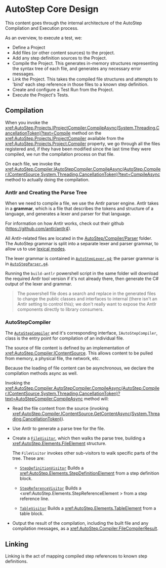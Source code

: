 # AutoStep Core Design

This content goes through the internal architecture of the AutoStep Compilation and Execution process.

As an overview, to execute a test, we:

- Define a Project
- Add files (or other content sources) to the project.
- Add any step definition sources to the Project.
- Compile the Project. This generates in-memory structures representing the syntax tree of each file, and generates any necessary error messages.
- Link the Project. This takes the compiled file structures and attempts to 'bind' each step reference in those files to a known step definition.
- Create and configure a Test Run from the Project.
- Execute the Project's Tests.

## Compilation

When you invoke the <xref:AutoStep.Projects.IProjectCompiler.CompileAsync(System.Threading.CancellationToken)?text=Compile> method on the <xref:AutoStep.Projects.IProjectCompiler> available
from the <xref:AutoStep.Projects.Project.Compiler> property, we go through all the files registered and, if they have been modified since the last time they were compiled,
we run the compilation process on that file.

On each file, we invoke the <xref:AutoStep.Compiler.IAutoStepCompiler.CompileAsync(AutoStep.Compiler.IContentSource,System.Threading.CancellationToken)?text=CompileAsync> 
method to actually doing the compilation.

### Antlr and Creating the Parse Tree

When we need to compile a file, we use the Antlr parser engine. Antlr takes in a **grammar**, which is a file that describes the tokens and structure of a language,
and generates a lexer and parser for that language.

For information on how Antlr works, check out their github (https://github.com/antlr/antlr4).

All Antlr-related files are located in the [AutoStep/Compiler/Parser](https://github.com/autostep/AutoStep/tree/develop/src/AutoStep/Compiler/Parser) folder.
The AutoStep grammar is split into a separate lexer and parser grammar, to allow us to use [lexical modes](https://github.com/antlr/antlr4/blob/master/doc/lexer-rules.md#lexical-modes).

The lexer grammar is contained in [``AutoStepLexer.g4``](https://github.com/autostep/AutoStep/blob/develop/src/AutoStep/Compiler/Parser/AutoStepLexer.g4); the
parser grammar is in [``AutoStepParser.g4``](https://github.com/autostep/AutoStep/blob/develop/src/AutoStep/Compiler/Parser/AutoStepParser.g4).

Running the ``build-antlr`` powershell script in the same folder will download the required Antlr tool version if it's not already there, then
generate the C# output of the lexer and grammar.

> The powershell file does a search and replace in the generated files to change the public classes and interfaces to internal 
> (there isn't an Antlr setting to control this); we don't really want to expose the Antlr components directly to library consumers.

### AutoStepCompiler

The [``AutoStepCompiler``](https://github.com/autostep/AutoStep/blob/develop/src/AutoStep/Compiler/AutoStepCompiler.cs) and it's corresponding interface,
``IAutoStepCompiler``, class is the entry point for compilation of an individual file. 

The source of file content is defined by an implementation of <xref:AutoStep.Compiler.IContentSource>. This allows content to be pulled from memory,
a physical file, the network, etc.

Because the loading of file content can be asynchronous, we declare the compilation methods async as well.

Invoking the <xref:AutoStep.Compiler.AutoStepCompiler.CompileAsync(AutoStep.Compiler.IContentSource,System.Threading.CancellationToken)?text=AutoStepCompiler.CompileAsync> method will:

- Read the file content from the source (invoking <xref:AutoStep.Compiler.IContentSource.GetContentAsync(System.Threading.CancellationToken)>).
- Use Antlr to generate a parse tree for the file.
- Create a [``FileVisitor``](https://github.com/autostep/AutoStep/blob/develop/src/AutoStep/Compiler/Visitors/FileVisitor.cs),
  which then walks the parse tree, building a <xref:AutoStep.Elements.FileElement> structure. 
  
  The ``FileVisitor`` invokes other sub-visitors to walk specific parts of the tree. These are:
  
  - [``StepDefinitionVisitor``](https://github.com/autostep/AutoStep/blob/develop/src/AutoStep/Compiler/Visitors/StepDefinitionVisitor.cs)
    Builds a <xref:AutoStep.Elements.StepDefinitionElement> from a step definition block.

  - [``StepReferenceVisitor``](https://github.com/autostep/AutoStep/blob/develop/src/AutoStep/Compiler/Visitors/StepReferenceVisitor.cs)
    Builds a <xref:AutoStep.Elements.StepReferenceElement > from a step reference line.

  - [``TableVisitor``](https://github.com/autostep/AutoStep/blob/develop/src/AutoStep/Compiler/Visitors/TableVisitor.cs)
    Builds a <xref:AutoStep.Elements.TableElement> from a table block.

- Output the result of the compilation, including the built file and any compilation messages, as a <xref:AutoStep.Compiler.FileCompilerResult>.

## Linking

Linking is the act of mapping compiled step references to known step definitions.